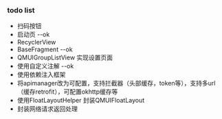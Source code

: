 ### todo list
- 扫码按钮
- 启动页  --ok 
- RecyclerView
- BaseFragment  --ok
- QMUIGroupListView 实现设置页面
- 使用自定义注解  --ok
- 使用依赖注入框架 
- 将apimanager改为可配置，支持拦截器（头部缓存，token等），支持多url（缓存retrofit），可配置okhttp缓存等
- 使用FloatLayoutHelper 封装QMUIFloatLayout
- 封装网络请求返回处理